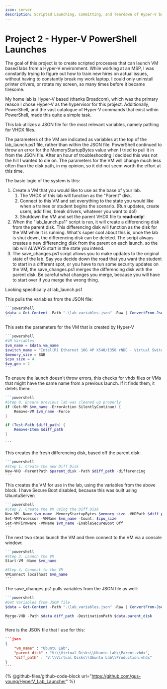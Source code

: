 ```yaml
---
icon: server
description: Scripted Launching, Committing, and Teardown of Hyper-V based VM Labs.
---
```


# Project 2 - Hyper-V PowerShell Launches

The goal of this project is to create scripted processes that can launch VM based labs from a Hyper-V environment. While working at an MSP, I was constantly trying to figure out how to train new hires on actual issues, without having to constantly break my work laptop. I could only uninstall printer drivers, or rotate my screen, so many times before it became tiresome. &#x20;

My home lab is Hyper-V based (thanks Broadcom), which was the primary reason I chose Hyper-V as the hypervisor for this project. Additionally, PowerShell, and the vast catalogue of Hyper-V commands that exist within PowerShell, made this quite a simple task.&#x20;

This lab utilizes a JSON file for the most relevant variables, namely pathing for VHDX files.&#x20;

The parameters of the VM are indicated as variables at the top of the lab\_launch.ps1 file, rather than within the JSON file. PowerShell continued to throw an error for the MemoryStartupBytes value when I tried to pull it in from the JSON file. After an hour of troubleshooting I decided this was not the hill I wanted to die on. The parameters for the VM will change much less often than the disk path, in my opinion, so it did not seem worth the effort at this time.&#x20;

The basic logic of the system is this:&#x20;

1. Create a VM that you would like to use as the base of your lab.&#x20;
   1. The VHDX of this lab will function as the "Parent" disk.&#x20;
   2. Connect to this VM and set everything to the state you would like when a trainee or student begins the scenario. (Run updates, create users, add files, break drivers, whatever you want to do!)&#x20;
   3. Shutdown the VM and set the parent VHDX file to **read-only**!&#x20;
2. When the "lab\_launch.ps1" script is run, it will create a differencing disk from the parent disk. This differencing disk will function as the disk for the VM while it is running. What's super cool about this is, once the lab is shut down, the differencing disk can be deleted. The script always creates a new differencing disk from the parent on each launch, so the lab will ALWAYS start in the state you intend.&#x20;
3. The save\_changes.ps1 script allows you to make updates to the original state of the lab. Say you decide down the road that you want the student to start in a different spot, or you have to run some security updates on the VM, the save\_changes.ps1 merges the differencing disk with the parent disk. Be careful what changes you merge, because you will have to start over if you merge the wrong thing.&#x20;

Looking specifically at lab\_launch.ps1

This pulls the variables from the JSON file:&#x20;

````powershell
```powershell
$data = Get-Content -Path ".\lab_variables.json" -Raw | ConvertFrom-Json
```
````

This sets the parameters for the VM that is created by Hyper-V

````powershell
```powershell
#VM Variables
$vm_name = $data.vm_name
$switch_name = "Intel(R) Ethernet 10G 4P X540/I350 rNDC - Virtual Switch"
$memory_size = 8GB
$cpu_size = 4
$vm_gen = 2
```
````

To ensure the launch doesn't throw errors, this checks for vhdx files or VMs that might have the same name from a previous launch. If it finds them, it delets them:&#x20;

````powershell
```powershell
#Step 0. Ensure previous lab was cleaned up properly
if (Get-VM $vm_name -ErrorAction SilentlyContinue) {
    Remove-VM $vm_name -Force
}

if (Test-Path $diff_path) {
    Remove-Item $diff_path
}

```
````

This creates the fresh differencing disk, based off the parent disk:&#x20;

````powershell
```powershell
#Step 1. Create the new Diff Disk
New-VHD -ParentPath $parent_disk -Path $diff_path -differencing
```
````

This creates the VM for use in the lab, using the variables from the above block. I have Secure Boot disabled, because this was built using UbuntuServer:

````powershell
```powershell
#Step 2. Create the VM using the Diff Disk
New-VM -Name $vm_name -MemoryStartupBytes $memory_size -VHDPath $diff_path -Generation $vm_gen -SwitchName $switch_name 
Set-VMProcessor -VMName $vm_name -Count: $cpu_size
Set-VMFirmware -VMName $vm_name -EnableSecureBoot Off
```
````

&#x20;The next two steps launch the VM and then connect to the VM via a console window:&#x20;

````powershell
```powershell
#Step 3. Launch the VM
Start-VM -Name $vm_name

#Step 4. Connect to the VM
VMConnect localhost $vm_name
```
````

The save\_changes.ps1 pulls variables from the JSON file as well:&#x20;

````powershell
```powershell
#Get Variables from JSON file
$data = Get-Content -Path ".\lab_variables.json" -Raw | ConvertFrom-Json

Merge-VHD -Path $data.diff_path -DestinationPath $data.parent_disk
```
````

Here is the JSON file that I use for this:&#x20;

````json
```json
{
    "vm_name" : "Ubuntu Lab",
    "parent_disk" : "V:\\Virtual Disks\\Ubuntu Lab\\Parent.vhdx",
    "diff_path" : "V:\\Virtual Disks\\Ubuntu Lab\\Production.vhdx"
}
```
````



{% @github-files/github-code-block url="https://github.com/gus-young/HyperV_Lab_Launcher" %}
